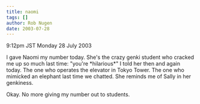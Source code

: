 ```yaml
---
title: naomi
tags: []
author: Rob Nugen
date: 2003-07-28
---
```


<p class=date>9:12pm JST Monday 28 July 2003</p>

<p>I gave Naomi my number today.  She's the crazy genki student who
cracked me up so much last time: "you're *hilarious*" I told her then
and again today.  The one who operates the elevator in Tokyo Tower.
The one who mimicked an elephant last time we chatted.  She reminds me
of Sally in her genkiness.</p>

<p>Okay.  No more giving my number out to students.</p>
